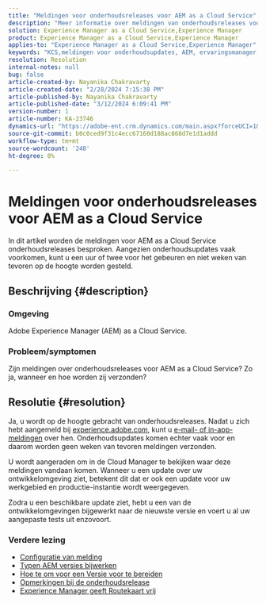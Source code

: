 ```yaml
---
title: "Meldingen voor onderhoudsreleases voor AEM as a Cloud Service"
description: "Meer informatie over meldingen van onderhoudsreleases voor AEM as a Cloud Service"
solution: Experience Manager as a Cloud Service,Experience Manager
product: Experience Manager as a Cloud Service,Experience Manager
applies-to: "Experience Manager as a Cloud Service,Experience Manager"
keywords: "KCS,meldingen voor onderhoudsupdates, AEM, ervaringsmanager, onderhoudsreleases, cloudmanager"
resolution: Resolution
internal-notes: null
bug: false
article-created-by: Nayanika Chakravarty
article-created-date: "2/28/2024 7:15:38 PM"
article-published-by: Nayanika Chakravarty
article-published-date: "3/12/2024 6:09:41 PM"
version-number: 1
article-number: KA-23746
dynamics-url: "https://adobe-ent.crm.dynamics.com/main.aspx?forceUCI=1&pagetype=entityrecord&etn=knowledgearticle&id=9576dbbf-6dd6-ee11-9079-6045bd0065f9"
source-git-commit: b0c0ced9f31c4ecc67160d188ac868d7e1d1addd
workflow-type: tm+mt
source-wordcount: '248'
ht-degree: 0%

---
```


# Meldingen voor onderhoudsreleases voor AEM as a Cloud Service


In dit artikel worden de meldingen voor AEM as a Cloud Service onderhoudsreleases besproken. Aangezien onderhoudsupdates vaak voorkomen, kunt u een uur of twee voor het gebeuren en niet weken van tevoren op de hoogte worden gesteld.

## Beschrijving {#description}


### Omgeving

Adobe Experience Manager (AEM) as a Cloud Service.

### Probleem/symptomen

Zijn meldingen over onderhoudsreleases voor AEM as a Cloud Service? Zo ja, wanneer en hoe worden zij verzonden?


## Resolutie {#resolution}


Ja, u wordt op de hoogte gebracht van onderhoudsreleases. Nadat u zich hebt aangemeld bij [experience.adobe.com](https://experience.adobe.com), kunt u [e-mail- of in-app-meldingen](https://experienceleague.adobe.com/docs/experience-manager-cloud-service/content/implementing/using-cloud-manager/notifications.html?lang=en) over hen. Onderhoudsupdates komen echter vaak voor en daarom worden geen weken van tevoren meldingen verzonden.

U wordt aangeraden om in de Cloud Manager te bekijken waar deze meldingen vandaan komen. Wanneer u een update over uw ontwikkelomgeving ziet, betekent dit dat er ook een update voor uw werkgebied en productie-instantie wordt weergegeven.

Zodra u een beschikbare update ziet, hebt u een van de ontwikkelomgevingen bijgewerkt naar de nieuwste versie en voert u al uw aangepaste tests uit enzovoort.

### Verdere lezing

- [Configuratie van melding](https://experienceleague.adobe.com/docs/experience-manager-cloud-service/content/implementing/using-cloud-manager/notifications.html?lang=en#configuration)
- [Typen AEM versies bijwerken](https://experienceleague.adobe.com/docs/experience-manager-cloud-service/content/implementing/deploying/aem-version-updates.html?lang=en#update-types)
- [Hoe te om voor een Versie voor te bereiden](https://experienceleague.adobe.com/docs/experience-manager-cloud-service/content/release-notes/home.html?lang=en#how-to-prepare)
- [Opmerkingen bij de onderhoudsrelease](https://experienceleague.adobe.com/docs/experience-manager-cloud-service/content/release-notes/maintenance/latest.html?lang=en)
- [Experience Manager geeft Routekaart vrij](https://experienceleague.adobe.com/docs/experience-manager-release-information/aem-release-updates/update-releases-roadmap.html?lang=en#aem-as-cloud-service)

